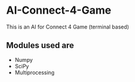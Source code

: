 # AI-Connect-4-Game
This is an AI for Connect 4 Game (terminal based)

## Modules used are
* Numpy
* SciPy
* Multiprocessing
